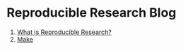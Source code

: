 # Reproducible Research Blog

1. [What is Reproducible
   Research?](https://github.com/mactavishediting/RepRes_Blog/blob/develop/what_is_reproducible_research.md)
1. [Make](https://github.com/mactavishediting/RepRes_Blog/blob/develop/make.md)

